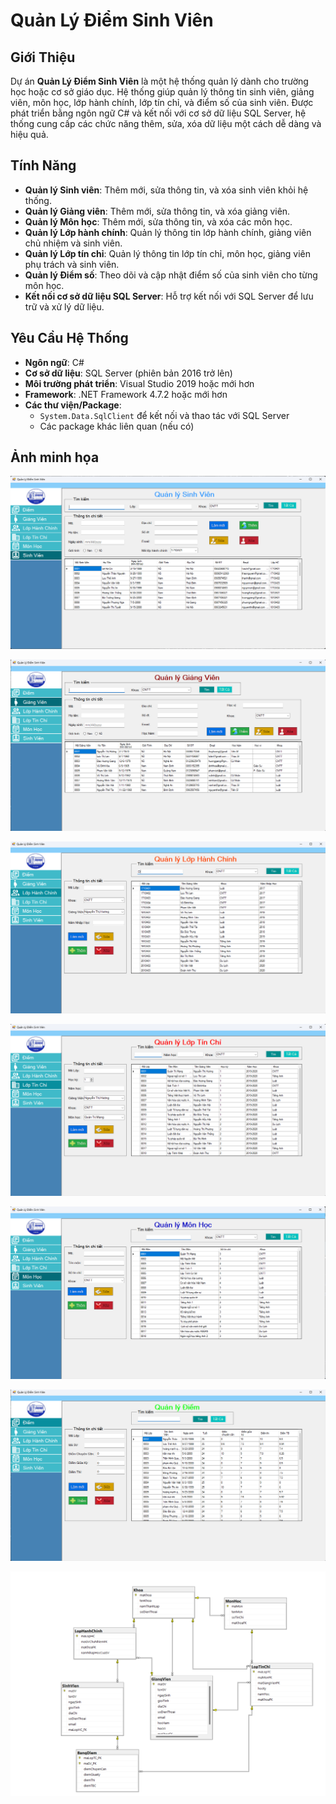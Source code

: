 # Quản Lý Điểm Sinh Viên

## Giới Thiệu
Dự án **Quản Lý Điểm Sinh Viên** là một hệ thống quản lý dành cho trường học hoặc cơ sở giáo dục. Hệ thống giúp quản lý thông tin sinh viên, giảng viên, môn học, lớp hành chính, lớp tín chỉ, và điểm số của sinh viên. Được phát triển bằng ngôn ngữ C# và kết nối với cơ sở dữ liệu SQL Server, hệ thống cung cấp các chức năng thêm, sửa, xóa dữ liệu một cách dễ dàng và hiệu quả.

## Tính Năng
- **Quản lý Sinh viên**: Thêm mới, sửa thông tin, và xóa sinh viên khỏi hệ thống.
- **Quản lý Giảng viên**: Thêm mới, sửa thông tin, và xóa giảng viên.
- **Quản lý Môn học**: Thêm mới, sửa thông tin, và xóa các môn học.
- **Quản lý Lớp hành chính**: Quản lý thông tin lớp hành chính, giảng viên chủ nhiệm và sinh viên.
- **Quản lý Lớp tín chỉ**: Quản lý thông tin lớp tín chỉ, môn học, giảng viên phụ trách và sinh viên.
- **Quản lý Điểm số**: Theo dõi và cập nhật điểm số của sinh viên cho từng môn học.
- **Kết nối cơ sở dữ liệu SQL Server**: Hỗ trợ kết nối với SQL Server để lưu trữ và xử lý dữ liệu.

## Yêu Cầu Hệ Thống
- **Ngôn ngữ**: C#
- **Cơ sở dữ liệu**: SQL Server (phiên bản 2016 trở lên)
- **Môi trường phát triển**: Visual Studio 2019 hoặc mới hơn
- **Framework**: .NET Framework 4.7.2 hoặc mới hơn
- **Các thư viện/Package**: 
  - `System.Data.SqlClient` để kết nối và thao tác với SQL Server
  - Các package khác liên quan (nếu có)
## Ảnh minh họa

![Sinh Viên](./anh-demo/SinhVien.png)

![Giảng Viên](./anh-demo/GiangVien.png)

![Lớp hành chính](./anh-demo/LopHanhChinh.png)

![Lớp tín chỉ](./anh-demo/LopTinChi.png)

![Môn học](./anh-demo/MonHoc.png)

![Điểm](./anh-demo/Diem.png)

![databateDiagram](./anh-demo/databaseDiagram.png)
